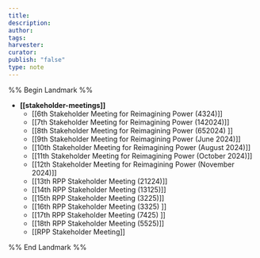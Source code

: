 ```yaml
---
title: 
description: 
author: 
tags: 
harvester: 
curator: 
publish: "false"
type: note
---
```

%% Begin Landmark %%
- **[[stakeholder-meetings]]**
  - [[6th Stakeholder Meeting for Reimagining Power (4324)]]
  - [[7th Stakeholder Meeting for Reimagining Power (142024)]]
  - [[8th Stakeholder Meeting for Reimagining Power (652024) ]]
  - [[9th Stakeholder Meeting for Reimagining Power (June 2024)]]
  - [[10th Stakeholder Meeting for Reimagining Power (August 2024)]]
  - [[11th Stakeholder Meeting for Reimagining Power (October 2024)]]
  - [[12th Stakeholder Meeting for Reimagining Power (November 2024)]]
  - [[13th RPP Stakeholder Meeting (21224)]]
  - [[14th RPP Stakeholder Meeting (13125)]]
  - [[15th RPP Stakeholder Meeting (3225)]]
  - [[16th RPP Stakeholder Meeting (3325) ]]
  - [[17th RPP Stakeholder Meeting (7425)  ]]
  - [[18th RPP Stakeholder Meeting (5525)]]
  - [[RPP Stakeholder Meeting]]

%% End Landmark %%